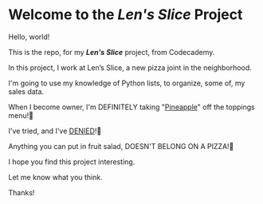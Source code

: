 # Welcome to the ***Len's Slice*** Project

Hello, world!

This is the repo, for my ***Len's Slice*** project, from Codecademy.

In this project, I work at Len’s Slice, a new pizza joint in the neighborhood.

I'm going to use my knowledge of Python lists, to organize, some of, my sales data.

When I become owner, I'm DEFINITELY taking "[Pineapple](https://youtu.be/rKuR-1TC7s4?si=qVXbmHz1dinqXdKf&t=55)" off the toppings menu!🤣

I've tried, and I've [DENIED](https://youtu.be/RD1KqbDdmuE?si=bqahbAYQ9kKjoJUP&t=9)!🤣

Anything you can put in fruit salad, DOESN'T BELONG ON A PIZZA!🤣

I hope you find this project interesting.

Let me know what you think.

Thanks!
